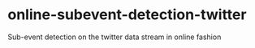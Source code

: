 # online-subevent-detection-twitter
Sub-event detection on the twitter data stream in online fashion
